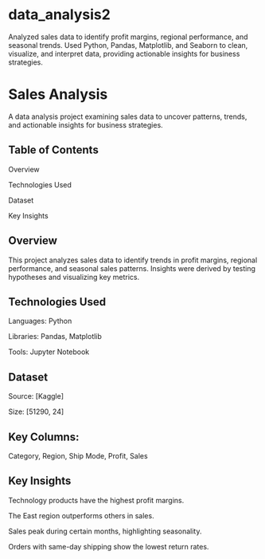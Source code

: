 # data_analysis2
Analyzed sales data to identify profit margins, regional performance, and seasonal trends. Used Python, Pandas, Matplotlib, and Seaborn to clean, visualize, and interpret data, providing actionable insights for business strategies.


# Sales Analysis

A data analysis project examining sales data to uncover patterns, trends, and actionable insights for business strategies.

## Table of Contents

Overview

Technologies Used

Dataset

Key Insights

## Overview

This project analyzes sales data to identify trends in profit margins, regional performance, and seasonal sales patterns. Insights were derived by testing hypotheses and visualizing key metrics.

## Technologies Used

Languages: Python

Libraries: Pandas, Matplotlib

Tools: Jupyter Notebook

## Dataset

Source: [Kaggle]

Size: [51290, 24]

## Key Columns:

Category, Region, Ship Mode, Profit, Sales

##  Key Insights

Technology products have the highest profit margins.

The East region outperforms others in sales.

Sales peak during certain months, highlighting seasonality.

Orders with same-day shipping show the lowest return rates.
